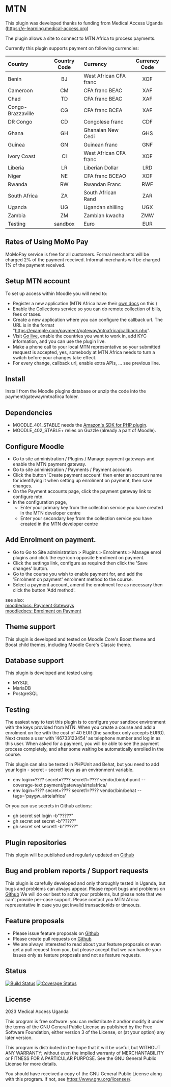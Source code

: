 # MTN

This plugin was developed thanks to funding from Medical Access Uganda (https://e-learning.medical-access.org)

The plugin allows a site to connect to MTN Africa to process payments.

Currently this plugin supports payment on following currencies:

| Country | Country Code | Currency | Currency Code |
| :---- | :----: | :---- | :----: |
| Benin | BJ | West African CFA franc | XOF |
| Cameroon | CM | CFA franc BEAC | XAF |
| Chad | TD | CFA franc BEAC | XAF |
| Congo-Brazzaville | CG | CFA franc BCEA | XAF |
| DR Congo | CD | Congolese franc | CDF |
| Ghana | GH | Ghanaian New Cedi | GHS |
| Guinea | GN | Guinean franc | GNF |
| Ivory Coast | CI | West African CFA franc | XOF |
| Liberia | LR | Liberian Dollar | LRD |
| Niger | NE | CFA franc BCEAO | XOF |
| Rwanda | RW | Rwandan Franc | RWF |
| South Africa | ZA | South African Rand | ZAR |
| Uganda | UG | Ugandan shilling | UGX |
| Zambia | ZM | Zambian kwacha | ZMW |
| Testing | sandbox | Euro | EUR |

## Rates of Using MoMo Pay

MoMoPay service is free for all customers.
Formal merchants will be charged 2% of the payment received.
Informal merchants will be charged 1% of the payment received.

## Setup MTN account

To set up access within Moodle you will need to:
* Register a new application (MTN Africa have their [own docs](https://momodeveloper.mtn.com/) on this.)
* Enable the Collections service so you can do remote collection of bills, fees or taxes.
* Create a new application where you can configure the callback url. The URL is in the format "https://example.com/payment/gateway/mtnafrica/callback.php".
* Visit [Go live](https://momodeveloper.mtn.com/go-live), enable the countries you want to work in, add KYC information, and you can use the plugin live.
* Make a phone call to your local MTN representative so your submitted resquest is accepted, yes, somebody at MTN Africa needs to turn a switch before your changes take effect.
* For every change, callback url, enable extra APIs, ... see previous line. 

## Install

Install from the Moodle plugins database or unzip the code into the payment/gateway/mtnafirca folder.

## Dependencies

* MOODLE_401_STABLE needs the [Amazon's SDK for PHP plugin](https://moodle.org/plugins/local_aws).
* MOODLE_402_STABLE+ relies on Guzzle (already a part of Moodle).

## Configure Moodle

* Go to site administration / Plugins / Manage payment gateways and enable the MTN payment gateway.
* Go to site administration / Payments / Payment accounts
* Click the button 'Create payment account' then enter an account name for identifying it when setting up enrolment on payment, then save changes.
* On the Payment accounts page, click the payment gateway link to configure mtn.
* In the configuration page, 
    * Enter your primary key from the collection service you have created in the MTN developer centre
    * Enter your secondary key from the collection service you have created in the MTN developer centre

## Add Enrolment on payment.

* Go to Go to Site administration > Plugins > Enrolments > Manage enrol plugins and click the eye icon opposite Enrolment on payment.
* Click the settings link, configure as required then click the 'Save changes' button.
* Go to the course you wish to enable payment for, and add the 'Enrolment on payment' enrolment method to the course.
* Select a payment account, amend the enrolment fee as necessary then click the button 'Add method'.

see also:  
[moodledocs: Payment Gateways](https://docs.moodle.org/en/Payment_gateways)  
[moodledocs: Enrolment on Payment](https://docs.moodle.org/en/Enrolment_on_payment)

## Theme support

This plugin is developed and tested on Moodle Core's Boost theme and Boost child themes, including Moodle Core's Classic theme.

## Database support

This plugin is developed and tested using

* MYSQL
* MariaDB
* PostgreSQL

## Testing

The easiest way to test this plugin is to configure your sandbox environment with the keys provided from MTN.
When you create a course and add a enrolment on fee with the cost of 40 EUR (the sandbox only accepts EURO).
Next create a user with '46733123454' as telephone number and log in as this user.  When asked for a payment,
you will be able to see the payment process completely, and after some waiting be automatically enrolled in the course.

This plugin can also be tested in PHPUnit and Behat, but you need to add your login - secret - secret1 keys as an environment variable.

* env login=???? secret=???? secret1=???? vendor/bin/phpunit --coverage-text payment/gateway/airtelafrica/
* env login=???? secret=???? secret1=???? vendor/bin/behat --tags='paygw_airtelafrica'

Or you can use secrets in Github actions:

* gh secret set login -b"?????"
* gh secret set secret -b"?????"
* gh secret set secret1 -b"?????"

## Plugin repositories

This plugin will be published and regularly updated on [Github](https://github.com/iplusacademy/moodle-paygw_mtnafrica)

## Bug and problem reports / Support requests

This plugin is carefully developed and only thoroughly tested in Uganda, but bugs and problems can always appear.
Please report bugs and problems on [Github](https://github.com/iplusacademy/moodle-paygw_mtnafrica/issues)
We will do our best to solve your problems, but please note that we can't provide per-case support.
Please contact you MTN Africa representative in case you get invalid transactionids or timeouts.

## Feature proposals

- Please issue feature proposals on [Github](https://github.com/iplusacademy/moodle-paygw_mtnafrica/issues)
- Please create pull requests on [Github](https://github.com/iplusacademy/moodle-paygw_mtnafrica/pulls)
- We are always interested to read about your feature proposals or even get a pull request from you, but please accept that we can handle your issues only as feature proposals and not as feature requests.

## Status

[![Build Status](https://github.com/iplusacademy/moodle-paygw_mtnafrica/actions/workflows/main.yml/badge.svg)](https://github.com/iplusacademy/moodle-paygw_mtnafrica/actions)
[![Coverage Status](https://coveralls.io/repos/github/iplusacademy/moodle-paygw_mtnafrica/badge.svg)](https://coveralls.io/github/iplusacademy/moodle-paygw_mtnafrica)

## License

2023 Medical Access Uganda

This program is free software: you can redistribute it and/or modify it under
the terms of the GNU General Public License as published by the Free Software
Foundation, either version 3 of the License, or (at your option) any later
version.

This program is distributed in the hope that it will be useful, but WITHOUT ANY
WARRANTY; without even the implied warranty of MERCHANTABILITY or FITNESS FOR A
PARTICULAR PURPOSE.  See the GNU General Public License for more details.

You should have received a copy of the GNU General Public License along with
this program.  If not, see <https://www.gnu.org/licenses/>.
